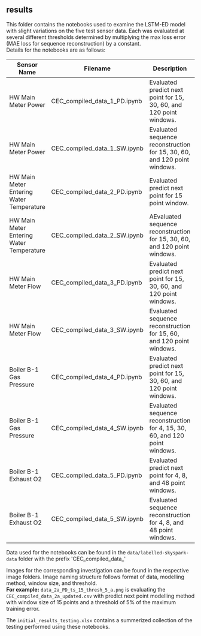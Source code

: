 ## results

This folder contains the notebooks used to examine the LSTM-ED model with slight variations on the five test sensor data. Each was evaluated at several different thresholds determined by multiplying the max loss error (MAE loss for sequence reconstruction) by a constant.  
Details for the notebooks are as follows:

| Sensor Name                              | Filename                     | Description                                                                 | Image Folder     |
| ---------------------------------------- | ---------------------------- | --------------------------------------------------------------------------- | ---------------- |
| HW Main Meter Power                      | CEC_compiled_data_1_PD.ipynb | Evaluated predict next point for 15, 30, 60, and 120 point windows.         | images/dataset-1 |
| HW Main Meter Power                      | CEC_compiled_data_1_SW.ipynb | Evaluated sequence reconstruction for 15, 30, 60, and 120 point windows.    | images/dataset-1 |
| HW Main Meter Entering Water Temperature | CEC_compiled_data_2_PD.ipynb | Evaluated predict next point for 15 point window.                           | images/dataset-2 |
| HW Main Meter Entering Water Temperature | CEC_compiled_data_2_SW.ipynb | AEvaluated sequence reconstruction for 15, 30, 60, and 120 point windows.   | images/dataset-2 |
| HW Main Meter Flow                       | CEC_compiled_data_3_PD.ipynb | Evaluated predict next point for 15, 30, 60, and 120 point windows.         | images/dataset-3 |
| HW Main Meter Flow                       | CEC_compiled_data_3_SW.ipynb | Evaluated sequence reconstruction for 15, 60, and 120 point windows.        | images/dataset-3 |
| Boiler B-1 Gas Pressure                  | CEC_compiled_data_4_PD.ipynb | Evaluated predict next point for 15, 30, 60, and 120 point windows.         | images/dataset-4 |
| Boiler B-1 Gas Pressure                  | CEC_compiled_data_4_SW.ipynb | Evaluated sequence reconstruction for 4, 15, 30, 60, and 120 point windows. | images/dataset-4 |
| Boiler B-1 Exhaust O2                    | CEC_compiled_data_5_PD.ipynb | Evaluated predict next point for 4, 8, and 48 point windows.                | images/dataset-5 |
| Boiler B-1 Exhaust O2                    | CEC_compiled_data_5_SW.ipynb | Evaluated sequence reconstruction for 4, 8, and 48 point windows.           | images/dataset-5 |

Data used for the notebooks can be found in the `data/labelled-skyspark-data` folder with the prefix 'CEC_compiled_data_'

Images for the corresponding investigation can be found in the respective image folders.
Image naming structure follows format of data, modelling method, window size, and threshold.   
**For example:** `data_2a_PD_ts_15_thresh_5_a.png` is evaluating the `CEC_compiled_data_2a_updated.csv` with predict next point modelling method with window size of 15 points and a threshold of 5% of the maximum training error.

The `initial_results_testing.xlsx` contains a summerized collection of the testing performed using these notebooks.